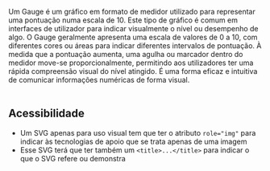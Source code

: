 Um Gauge é um gráfico em formato de medidor utilizado para representar uma pontuação numa escala de 10. Este tipo de gráfico é comum em interfaces de utilizador para indicar visualmente o nível ou desempenho de algo. O Gauge geralmente apresenta uma escala de valores de 0 a 10, com diferentes cores ou áreas para indicar diferentes intervalos de pontuação. À medida que a pontuação aumenta, uma agulha ou marcador dentro do medidor move-se proporcionalmente, permitindo aos utilizadores ter uma rápida compreensão visual do nível atingido. É uma forma eficaz e intuitiva de comunicar informações numéricas de forma visual.
<br>
<br>
## Acessibilidade
- Um SVG apenas para uso visual tem que ter o atributo `role="img"` para indicar às tecnologias de apoio que se trata apenas de uma imagem
- Esse SVG terá que ter também um `<title>...</title>` para indicar o que o SVG refere ou demonstra
<br>
<br>
<br>
<br>
